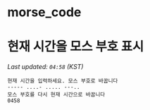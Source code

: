 # morse_code
# 현재 시간을 모스 부호 표시
<!-- MORSE_TIME_START -->
_Last updated: `04:58` (KST)_

```
현재 시간을 입력하세요. 모스 부호로 바꿉니다
----- ....- ..... ---..
모스 부호를 다시 현재 시간으로 바꿉니다
0458
```
<!-- MORSE_TIME_END -->
